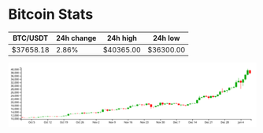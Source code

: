 # Bitcoin Stats

BTC/USDT|24h change|24h high|24h low|
|---|---|---|---|
|$37658.18|2.86%|$40365.00|$36300.00|

<img src="./chart.svg">
